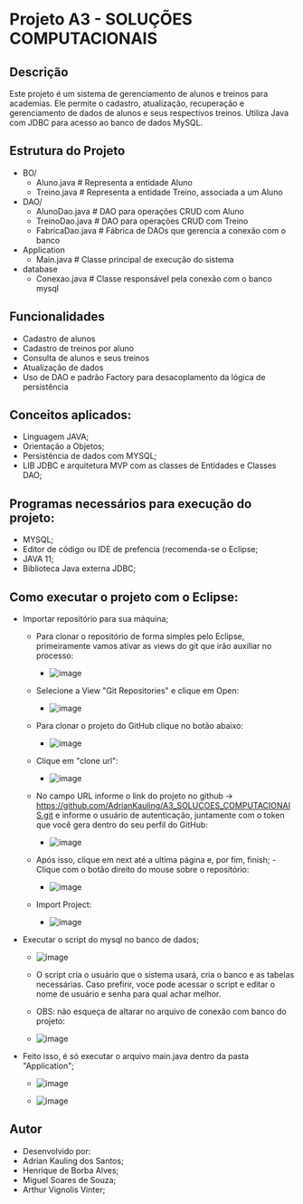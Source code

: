 # Projeto A3 - SOLUÇÕES COMPUTACIONAIS

## Descrição
Este projeto é um sistema de gerenciamento de alunos e treinos para academias. 
Ele permite o cadastro, atualização, recuperação e gerenciamento de dados de alunos e seus respectivos treinos. 
Utiliza Java com JDBC para acesso ao banco de dados MySQL.

##  Estrutura do Projeto
  - BO/
    - Aluno.java         # Representa a entidade Aluno
    - Treino.java        # Representa a entidade Treino, associada a um Aluno
  - DAO/
    - AlunoDao.java      # DAO para operações CRUD com Aluno
    - TreinoDao.java     # DAO para operações CRUD com Treino
    - FabricaDao.java    # Fábrica de DAOs que gerencia a conexão com o banco
  - Application          
    - Main.java          # Classe principal de execução do sistema
  - database
    - Conexao.java       # Classe responsável pela conexão com o banco mysql

##  Funcionalidades

- Cadastro de alunos
- Cadastro de treinos por aluno
- Consulta de alunos e seus treinos
- Atualização de dados
- Uso de DAO e padrão Factory para desacoplamento da lógica de persistência

## Conceitos aplicados:
  - Linguagem JAVA;
  - Orientação a Objetos;
  - Persistência de dados com MYSQL;
  - LIB JDBC e arquitetura MVP com as classes de Entidades e Classes DAO;

## Programas necessários para execução do projeto:
  - MYSQL;
  - Editor de código ou IDE de prefencia (recomenda-se o Eclipse;
  - JAVA 11;
  - Biblioteca Java externa JDBC;

## Como executar o projeto com o Eclipse:
  - Importar repositório para sua máquina;
      - Para clonar o repositório de forma simples pelo Eclipse, primeiramente vamos ativar as views do git que irão auxiliar no processo:
          - ![image](https://github.com/user-attachments/assets/56362583-b636-4c47-ae3f-7f15546d582d)
      - Selecione a View "Git Repositories" e clique em Open:
          - ![image](https://github.com/user-attachments/assets/23565e02-816e-493c-98f6-418814353be7)
      - Para clonar o projeto do GitHub clique no botão abaixo:
          - ![image](https://github.com/user-attachments/assets/08b961cd-e985-4b67-b732-b71286e8a7c4)
      - Clique em "clone url":
          - ![image](https://github.com/user-attachments/assets/408d3366-7b3b-40d8-8161-33b65e5e3271)
      - No campo URL informe o link do projeto no github -> https://github.com/AdrianKauling/A3_SOLUCOES_COMPUTACIONAIS.git e informe o usuário de autenticação, juntamente com o token que você gera dentro do seu perfil do GitHub:
          - ![image](https://github.com/user-attachments/assets/92c79680-6ce2-4979-a714-145b90b1a104)
      - Após isso, clique em next até a ultima página e, por fim, finish;
      -Clique com o botão direito do mouse sobre o repositório:
          - ![image](https://github.com/user-attachments/assets/33f76a1f-1f5e-4e73-a36c-8376fd278c39)
      - Import Project:
        
          - ![image](https://github.com/user-attachments/assets/a76be80e-4c60-423c-8545-a86afc1608e3)
  - Executar o script do mysql no banco de dados;
      - ![image](https://github.com/user-attachments/assets/ff03aad5-6fd4-496d-bc81-c7243c33bb00)
        
      - O script cria o usuário que o sistema usará, cria o banco e as tabelas necessárias. Caso prefirir, voce pode acessar o script e editar o nome de usuário e senha para qual achar melhor.
      - OBS: não esqueça de altarar no arquivo de conexão com banco do projeto:
        
      - ![image](https://github.com/user-attachments/assets/f319b265-d7b9-49f8-a45d-a49e8001d956)

  - Feito isso, é só executar o arquivo main.java dentro da pasta "Application";
      - ![image](https://github.com/user-attachments/assets/7096caca-75cd-4c00-8554-88713b025c23)
    
      - ![image](https://github.com/user-attachments/assets/9ebfbbcf-3c97-4145-a142-b6a32b9a69dc)

##  Autor

- Desenvolvido por: 
- Adrian Kauling dos Santos;
- Henrique de Borba Alves;
- Miguel Soares de Souza;
- Arthur Vignolis Vinter;

